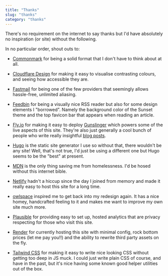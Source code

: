 ```yaml
---
title: "Thanks"
slug: "thanks"
category: "thanks"
---
```


There's no requirement on the internet to say thanks but I'd have absolutely no inspiration (or site) without the following.

In no particular order, shout outs to:

* [Commonmark](https://commonmark.org) for being a solid format that I don't have to think about at all.

* [Cloudflare Design](https://cloudflare.design/color) for making it easy to visualise contrasting colours, and seeing how accessible they are.

* [Fastmail](https://fastmail.com) for being one of the few providers that seemingly allows hassle-free, unlimited aliasing.

* [Feedbin](https://feedbin.com) for being a visually nice RSS reader but also for some design elements I "borrowed". Namely the background color of the Sunset theme and the top favicon bar that appears when reading an article.

* [Fly.io](https://fly.io) for making it easy to deploy [Gunslinger](https://github.com/marcus-crane/gunslinger) which powers some of the live aspects of this site. They're also just generally a cool bunch of people who write really insightful [blog posts](https://fly.io/blog/).

* [Hugo](https://gohugo.io) is the static site generator I use so without that, there wouldn't be any site! Well, that's not true, I'd just be using a different one but Hugo seems to be the "best" at present.

* [MDN](https://developer.mozilla.org/en-US/) is the only thing saving me from homelessness. I'd be hosed without this internet bible.

* [Netlify](https://www.netlify.com/) hadn't a hiccup since the day I joined from memory and made it really easy to host this site for a long time.

* [owlspace](https://owlspace.xyz) inspired me to get back into my redesign again. It has a nice homey, handcrafted feeling to it and makes me want to improve my own site much more.

* [Plausible](https://plausible.io) for providing easy to set up, hosted analytics that are privacy respecting for those who visit this site.

* [Render](https://render.com/) for currently hosting this site with minimal config, rock bottom prices (let me pay you!!) and the ability to rewrite third party assets on the fly.

* [Tailwind CSS](https://tailwindcss.com/) for making it easy to write nice looking CSS without getting too deep in JS muck. I could just write plain CSS of course, and have in the past, but it's nice having some known good helper utilities out of the box.